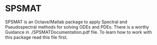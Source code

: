 # SPSMAT
SPSMAT is an Octave/Matlab package to apply Spectral and Pseudospectral methods for solving ODEs and PDEs.
There is a worthy Guidance in ./SPSMATDocumentation.pdf file. To learn how to work with this package read this file first. 
